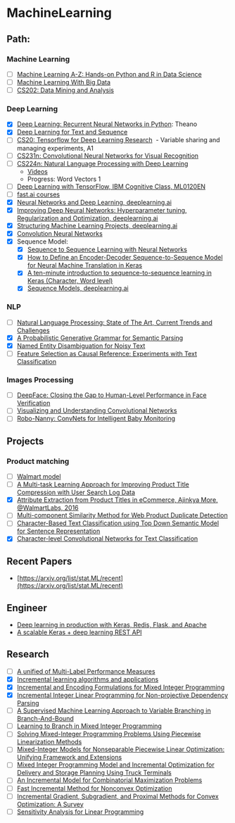 # MachineLearning

## Path:
### Machine Learning
- [ ] [Machine Learning A-Z: Hands-on Python and R in Data Science](https://www.udemy.com/machinelearning/learn/v4/content)
- [ ] [Machine Learning With Big Data](https://www.coursera.org/learn/big-data-machine-learning/home/welcome)
- [ ] [CS202: Data Mining and Analysis](http://web.stanford.edu/class/stats202/)

### Deep Learning
- [x] [Deep Learning: Recurrent Neural Networks in Python](https://www.udemy.com/deep-learning-recurrent-neural-networks-in-python/learn/v4/overview): Theano
- [x] [Deep Learning for Text and Sequence](https://classroom.udacity.com/courses/ud730)
- [ ] [CS20: Tensorflow for Deep Learning Research](https://web.stanford.edu/class/cs20si/syllabus.html)
  - Variable sharing and managing experiments, A1
- [ ] [CS231n: Convolutional Neural Networks for Visual Recognition](http://cs231n.stanford.edu/syllabus.html)
- [ ] [CS224n: Natural Language Processing with Deep Learning](http://web.stanford.edu/class/cs224n/syllabus.html)
  - [Videos](https://www.youtube.com/playlist?list=PLU40WL8Ol94IJzQtileLTqGZuXtGlLMP_)
  - Progress: Word Vectors 1 
- [ ] [Deep Learning with TensorFlow, IBM Cognitive Class, ML0120EN](https://courses.cognitiveclass.ai/courses/course-v1:BigDataUniversity+ML0120EN+2016/info)
- [ ] [fast.ai courses](http://course.fast.ai/lessons/lessons.html)
- [x] [Neural Networks and Deep Learning, deeplearning.ai](https://www.coursera.org/learn/neural-networks-deep-learning/home/welcome)
- [x] [Improving Deep Neural Networks: Hyperparameter tuning, Regularization and Optimization, deeplearning.ai](https://www.coursera.org/learn/deep-neural-network/home/welcome)
- [x] [Structuring Machine Learning Projects, deeplearning.ai](https://www.coursera.org/learn/machine-learning-projects/home/welcome)
- [x] [Convolution Neural Networks](https://www.youtube.com/playlist?list=PLkDaE6sCZn6Gl29AoE31iwdVwSG-KnDzF)
- [x] Sequence Model:
  - [x] [Sequence to Sequence Learning with Neural Networks](https://arxiv.org/pdf/1409.3215.pdf)
  - [x] [How to Define an Encoder-Decoder Sequence-to-Sequence Model for Neural Machine Translation in Keras](https://machinelearningmastery.com/define-encoder-decoder-sequence-sequence-model-neural-machine-translation-keras/)
  - [x] [A ten-minute introduction to sequence-to-sequence learning in Keras (Character, Word level)](https://blog.keras.io/a-ten-minute-introduction-to-sequence-to-sequence-learning-in-keras.html)
  - [x] [Sequence Models, deeplearning.ai](https://www.coursera.org/learn/nlp-sequence-models/home/welcome)
 
### NLP
- [ ] [Natural Language Processing: State of The Art, Current Trends and Challenges](https://arxiv.org/ftp/arxiv/papers/1708/1708.05148.pdf)
- [x] [A Probabilistic Generative Grammar for Semantic Parsing](http://www.aclweb.org/anthology/K17-1026)
- [x] [Named Entity Disambiguation for Noisy Text](http://www.aclweb.org/anthology/K17-1008)
- [ ] [Feature Selection as Causal Reference: Experiments with Text Classification](https://www.aclweb.org/anthology/K/K17/K17-1018.pdf)

### Images Processing
- [ ] [DeepFace: Closing the Gap to Human-Level Performance in Face Verification](https://research.fb.com/wp-content/uploads/2016/11/deepface-closing-the-gap-to-human-level-performance-in-face-verification.pdf?)
- [ ] [Visualizing and Understanding Convolutional Networks](https://cs.nyu.edu/~fergus/papers/zeilerECCV2014.pdf)
- [ ] [Robo-Nanny: ConvNets for Intelligent Baby Monitoring](http://cs231n.stanford.edu/reports/2017/pdfs/13.pdf)

## Projects
### Product matching
- [ ] [Walmart model](https://medium.com/walmartlabs/product-matching-in-ecommerce-4f19b6aebaca)
- [ ] [A Multi-task Learning Approach for Improving Product Title Compression with User Search Log Data](https://arxiv.org/pdf/1801.01725.pdf)
- [x] [Attribute Extraction from Product Titles in eCommerce, Ajinkya More, @WalmartLabs, 2016](https://arxiv.org/pdf/1608.04670.pdf)
- [ ] [Multi-component Similarity Method for Web Product Duplicate Detection](http://damirvandic.com/wp-content/papercite-data/pdf/sac_2015.pdf)
- [ ] [Character-Based Text Classification using Top Down Semantic Model for Sentence Representation](https://arxiv.org/pdf/1705.10586.pdf)
- [x] [Character-level Convolutional Networks for Text Classification](https://arxiv.org/pdf/1509.01626.pdf)

## Recent Papers
- [https://arxiv.org/list/stat.ML/recent](https://arxiv.org/list/stat.ML/recent)

## Engineer
- [Deep learning in production with Keras, Redis, Flask, and Apache](https://www.pyimagesearch.com/2018/02/05/deep-learning-production-keras-redis-flask-apache/)
- [A scalable Keras + deep learning REST API](https://www.pyimagesearch.com/2018/01/29/scalable-keras-deep-learning-rest-api/)

## Research
- [ ] [A unified of Multi-Label Performance Measures](http://proceedings.mlr.press/v70/wu17a.html)
- [x] [Incremental learning algorithms and applications](https://www.elen.ucl.ac.be/Proceedings/esann/esannpdf/es2016-19.pdf)
- [x] [Incremental and Encoding Formulations for Mixed Integer Programming](http://www.mit.edu/~jvielma/publications/Incremental-and-Encoding-Formulations.pdf)
- [x] [Incremental Integer Linear Programming for Non-projective Dependency Parsing](https://pdfs.semanticscholar.org/2789/1ad3fbd8420c1a5a7459bf72b2e299487aab.pdf)
- [ ] [A Supervised Machine Learning Approach to Variable Branching in Branch-And-Bound](http://citeseerx.ist.psu.edu/viewdoc/download?doi=10.1.1.705.606&rep=rep1&type=pdf)
- [ ] [Learning to Branch in Mixed Integer Programming](http://www.ekhalil.com/pdfs/KhaLebSonNemDil16.pdf)
- [ ] [Solving Mixed-Integer Programming Problems Using Piecewise Linearization Methods](https://kops.uni-konstanz.de/bitstream/handle/123456789/40493/Bernreuther_2-1gxw6ja5feelr3.pdf?sequence=3)
- [ ] [Mixed-Integer Models for Nonseparable Piecewise Linear Optimization: Unifying Framework and Extensions](https://pdfs.semanticscholar.org/252a/4daec0cd8815da7839f7b44b1d371ce616f2.pdf)
- [ ] [Mixed Integer Programming Model and Incremental Optimization for Delivery and Storage Planning Using Truck Terminals]()
- [ ] [An Incremental Model for Combinatorial Maximization Problems](https://www.cs.oberlin.edu/~asharp/papers/wea06.pdf)
- [ ] [Fast Incremental Method for Nonconvex Optimization](https://arxiv.org/pdf/1603.06159.pdf)
- [ ] [Incremental Gradient, Subgradient, and Proximal Methods for Convex Optimization: A Survey](https://arxiv.org/pdf/1507.01030.pdf)
- [ ] [Sensitivity Analysis for Linear Programming](http://mat.gsia.cmu.edu/classes/QUANT/NOTES/chap8.pdf)
